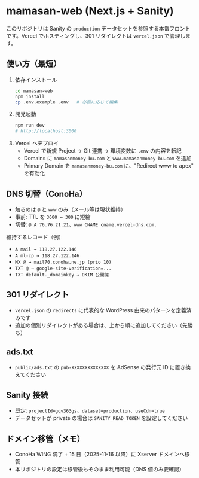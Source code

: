 # mamasan-web (Next.js + Sanity)

このリポジトリは Sanity の `production` データセットを参照する本番フロントです。Vercel でホスティングし、301 リダイレクトは `vercel.json` で管理します。

## 使い方（最短）

1. 依存インストール
   ```bash
   cd mamasan-web
   npm install
   cp .env.example .env   # 必要に応じて編集
   ```
2. 開発起動
   ```bash
   npm run dev
   # http://localhost:3000
   ```
3. Vercel へデプロイ
   - Vercel で新規 Project → Git 連携 → 環境変数に `.env` の内容を転記
   - Domains に `mamasanmoney-bu.com` と `www.mamasanmoney-bu.com` を追加
   - Primary Domain を `mamasanmoney-bu.com` に、"Redirect www to apex" を有効化

## DNS 切替（ConoHa）

- 触るのは `@` と `www` のみ（メール等は現状維持）
- 事前: TTL を `3600 → 300` に短縮
- 切替: `@ A 76.76.21.21`、`www CNAME cname.vercel-dns.com.`

維持するレコード（例）
- `A mail → 118.27.122.146`
- `A ml-cp → 118.27.122.146`
- `MX @ → mail70.conoha.ne.jp (prio 10)`
- `TXT @ → google-site-verification=...`
- `TXT default._domainkey → DKIM 公開鍵`

## 301 リダイレクト

- `vercel.json` の `redirects` に代表的な WordPress 由来のパターンを定義済みです
- 追加の個別リダイレクトがある場合は、上から順に追加してください（先勝ち）

## ads.txt

- `public/ads.txt` の `pub-XXXXXXXXXXXXXX` を AdSense の発行元 ID に置き換えてください

## Sanity 接続

- 既定: `projectId=gqv363gs`、`dataset=production`、`useCdn=true`
- データセットが private の場合は `SANITY_READ_TOKEN` を設定してください

## ドメイン移管（メモ）

- ConoHa WING 満了 + 15 日（2025-11-16 以降）に Xserver ドメインへ移管
- 本リポジトリの設定は移管後もそのまま利用可能（DNS 値のみ要確認）

